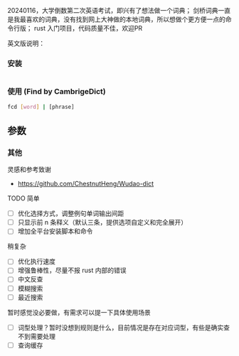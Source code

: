
20240116，大学倒数第二次英语考试，即兴有了想法做一个词典；
剑桥词典一直是我最喜欢的词典，没有找到网上大神做的本地词典，所以想做个更方便一点的命令行版；
rust 入门项目，代码质量不佳，欢迎PR

英文版说明：

### 安装
```bash

```


### 使用 (Find by CambrigeDict)
```bash
fcd [word] | [phrase]
```

参数
- 

### 其他
灵感和参考致谢
- https://github.com/ChestnutHeng/Wudao-dict


TODO
简单
- [ ] 优化选择方式，调整例句单词输出间距
- [ ] 只显示前 n 条释义（默认三条，提供选项自定义和完全展开）
- [ ] 增加全平台安装脚本和命令

稍复杂
- [ ] 优化执行速度
- [ ] 增强鲁棒性，尽量不报 rust 内部的错误
- [ ] 中文反查
- [ ] 模糊搜索
- [ ] 最近搜索

暂时感觉没必要做，有需求可以提一下具体使用场景
- [ ] 词型处理？暂时没想到规则是什么，目前情况是存在对应词型，有些是确实查不到需要处理
- [ ] 查询缓存
